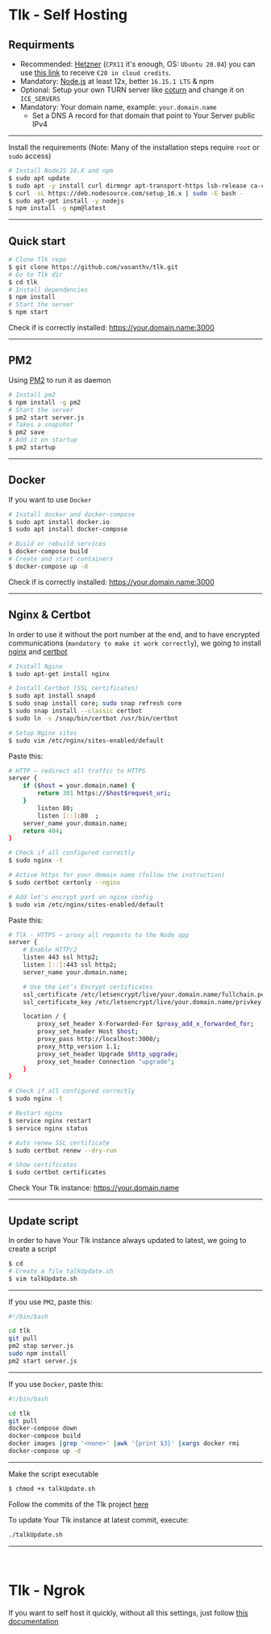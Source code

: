# Tlk - Self Hosting

## Requirments

- Recommended: [Hetzner](https://www.hetzner.com/cloud) (`CPX11` it's enough, OS: `Ubuntu 20.04`) you can use [this link](https://hetzner.cloud/?ref=XdRifCzCK3bn) to receive `€⁠20 in cloud credits`.
- Mandatory: [Node.js](https://nodejs.org/en/) at least 12x, better `16.15.1 LTS` & npm
- Optional: Setup your own TURN server like [coturn](https://github.com/coturn/coturn) and change it on `ICE_SERVERS`
- Mandatory: Your domain name, example: `your.domain.name`
  - Set a DNS A record for that domain that point to Your Server public IPv4

---

Install the requirements (Note: Many of the installation steps require `root` or `sudo` access)

```bash
# Install NodeJS 16.X and npm
$ sudo apt update
$ sudo apt -y install curl dirmngr apt-transport-https lsb-release ca-certificates
$ curl -sL https://deb.nodesource.com/setup_16.x | sudo -E bash -
$ sudo apt-get install -y nodejs
$ npm install -g npm@latest
```

---

## Quick start

```bash
# Clone Tlk repo
$ git clone https://github.com/vasanthv/tlk.git
# Go to Tlk dir
$ cd tlk
# Install dependencies
$ npm install
# Start the server
$ npm start
```

Check if is correctly installed: https://your.domain.name:3000

---

## PM2

Using [PM2](https://pm2.keymetrics.io) to run it as daemon

```bash
# Install pm2
$ npm install -g pm2
# Start the server
$ pm2 start server.js
# Takes a snapshot
$ pm2 save
# Add it on startup
$ pm2 startup
```

---

## Docker

If you want to use `Docker`

```bash
# Install docker and docker-compose
$ sudo apt install docker.io
$ sudo apt install docker-compose

# Build or rebuild services
$ docker-compose build
# Create and start containers
$ docker-compose up -d
```

Check if is correctly installed: https://your.domain.name:3000

---

## Nginx & Certbot

In order to use it without the port number at the end, and to have encrypted communications (`mandatory to make it work correctly`), we going to install [nginx](https://www.nginx.com) and [certbot](https://certbot.eff.org)

```bash
# Install Nginx
$ sudo apt-get install nginx

# Install Certbot (SSL certificates)
$ sudo apt install snapd
$ sudo snap install core; sudo snap refresh core
$ sudo snap install --classic certbot
$ sudo ln -s /snap/bin/certbot /usr/bin/certbot

# Setup Nginx sites
$ sudo vim /etc/nginx/sites-enabled/default
```

Paste this:

```bash
# HTTP — redirect all traffic to HTTPS
server {
    if ($host = your.domain.name) {
        return 301 https://$host$request_uri;
    }
        listen 80;
        listen [::]:80  ;
    server_name your.domain.name;
    return 404;
}
```

```bash
# Check if all configured correctly
$ sudo nginx -t

# Active https for your domain name (follow the instruction)
$ sudo certbot certonly --nginx

# Add let's encrypt part on nginx config
$ sudo vim /etc/nginx/sites-enabled/default
```

Paste this:

```bash
# Tlk - HTTPS — proxy all requests to the Node app
server {
	# Enable HTTP/2
	listen 443 ssl http2;
	listen [::]:443 ssl http2;
	server_name your.domain.name;

	# Use the Let’s Encrypt certificates
	ssl_certificate /etc/letsencrypt/live/your.domain.name/fullchain.pem;
	ssl_certificate_key /etc/letsencrypt/live/your.domain.name/privkey.pem;

	location / {
		proxy_set_header X-Forwarded-For $proxy_add_x_forwarded_for;
		proxy_set_header Host $host;
		proxy_pass http://localhost:3000/;
		proxy_http_version 1.1;
		proxy_set_header Upgrade $http_upgrade;
		proxy_set_header Connection "upgrade";
	}
}
```

```bash
# Check if all configured correctly
$ sudo nginx -t

# Restart nginx
$ service nginx restart
$ service nginx status

# Auto renew SSL certificate
$ sudo certbot renew --dry-run

# Show certificates
$ sudo certbot certificates
```

Check Your Tlk instance: https://your.domain.name

---

## Update script

In order to have Your Tlk instance always updated to latest, we going to create a script

```bash
$ cd
# Create a file talkUpdate.sh
$ vim talkUpdate.sh
```

---

If you use `PM2`, paste this:

```bash
#!/bin/bash

cd tlk
git pull
pm2 stop server.js
sudo npm install
pm2 start server.js
```

---

If you use `Docker`, paste this:

```bash
#!/bin/bash

cd tlk
git pull
docker-compose down
docker-compose build
docker images |grep '<none>' |awk '{print $3}' |xargs docker rmi
docker-compose up -d
```

---

Make the script executable

```bash
$ chmod +x talkUpdate.sh
```

Follow the commits of the Tlk project [here](https://github.com/vasanthv/tlk/commits/master)

To update Your Tlk instance at latest commit, execute:

```bash
./talkUpdate.sh
```

---

<br />

# Tlk - Ngrok

If you want to self host it quickly, without all this settings, just follow [this documentation](./ngrok.md)
